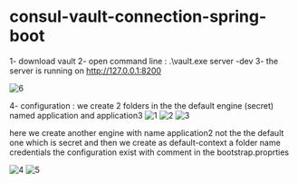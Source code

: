 # consul-vault-connection-spring-boot

1- download vault 
2- open command line : 
.\vault.exe server -dev
3- the server is running on http://127.0.0.1:8200

![6](https://user-images.githubusercontent.com/36199753/115152659-d629b580-a069-11eb-8d16-5ffc742dce22.PNG)

4- configuration : we create 2 folders in the the default engine (secret) named application and application3
![1](https://user-images.githubusercontent.com/36199753/115152666-de81f080-a069-11eb-81ee-3d7d1e9c4921.PNG)
![2](https://user-images.githubusercontent.com/36199753/115152668-df1a8700-a069-11eb-8f8b-97e2c20310cc.PNG)
![3](https://user-images.githubusercontent.com/36199753/115152669-dfb31d80-a069-11eb-8164-92dbfeebb4e1.PNG)

here we create another engine with name application2 not the the default one which is secret and then we create as default-context a folder name credentials
the configuration exist with comment in the bootstrap.proprties

![4](https://user-images.githubusercontent.com/36199753/115152670-dfb31d80-a069-11eb-84a8-81d3d961b5a6.PNG)
![5](https://user-images.githubusercontent.com/36199753/115152671-e04bb400-a069-11eb-92ed-a41667e4de36.PNG)


